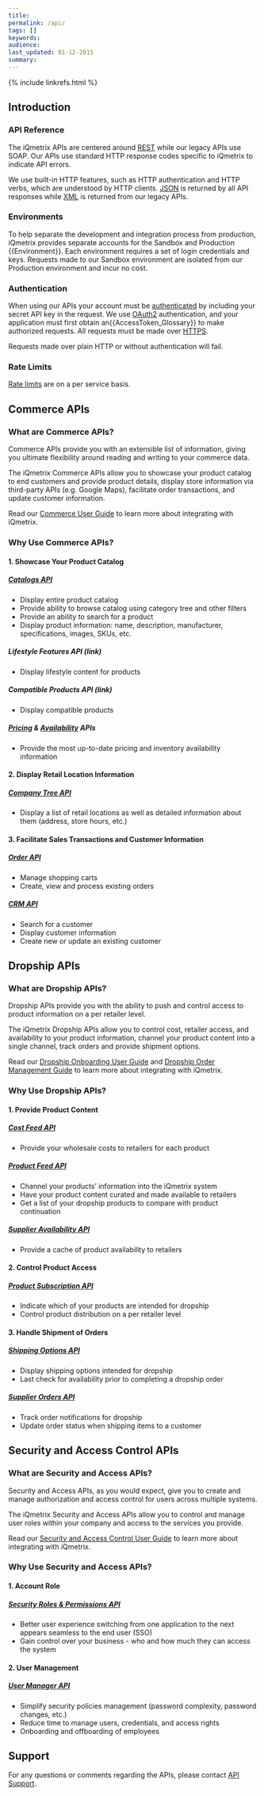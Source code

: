 ```yaml
---
title: 
permalink: /api/
tags: []
keywords: 
audience: 
last_updated: 01-12-2015
summary: 
---
```

{% include linkrefs.html %}

## Introduction

### API Reference

The iQmetrix APIs are centered around [REST](http://en.wikipedia.org/wiki/Representational_state_transfer) while our legacy APIs use SOAP. Our APIs use standard HTTP response codes specific to iQmetrix to indicate API errors.

We use built-in HTTP features, such as HTTP authentication and HTTP verbs, which are understood by HTTP clients. [JSON](http://json.org/) is returned by all API responses while [XML](http://en.wikipedia.org/wiki/XML) is returned from our legacy APIs.

### Environments

To help separate the development and integration process from production, iQmetrix provides separate accounts for the Sandbox and Production {{Environment}}. Each environment requires a set of login credentials and keys. Requests made to our Sandbox environment are isolated from our Production environment and incur no cost.

### Authentication

When using our APIs your account must be [authenticated](/api/authentication/) by including your secret API key in the request. We use [OAuth2](http://oauth.net/2/) authentication, and your application must first obtain an{{AccessToken_Glossary}} to make authorized requests. All requests must be made over [HTTPS](http://en.wikipedia.org/wiki/HTTPS).

Requests made over plain HTTP or without authentication will fail.

### Rate Limits

[Rate limits](/api/rate-limiting) are on a per service basis.

## Commerce APIs

### What are Commerce APIs?

Commerce APIs provide you with an extensible list of information, giving you ultimate flexibility around reading and writing to your commerce data.

The iQmetrix Commerce APIs allow you to showcase your product catalog to end customers and provide product details, display store information via third-party APIs (e.g. Google Maps), facilitate order transactions, and update customer information.

Read our [Commerce User Guide]() to learn more about integrating with iQmetrix.

### Why Use Commerce APIs?

#### 1.  Showcase Your Product Catalog

##### [Catalogs API](/api/catalog)

* Display entire product catalog
* Provide ability to browse catalog using category tree and other filters
* Provide an ability to search for a product
* Display product information: name, description, manufacturer, specifications, images, SKUs, etc.

##### Lifestyle Features API (link) 
* Display lifestyle content for products

##### Compatible Products API (link)
* Display compatible products

##### [Pricing](/api/pricing) & [Availability](/api/availability) APIs
* Provide the most up-to-date pricing and inventory availability information

#### 2.  Display Retail Location Information

##### [Company Tree API](/api/company-tree)
* Display a list of retail locations as well as detailed information about them (address, store hours, etc.)

#### 3.  Facilitate Sales Transactions and Customer Information

##### [Order API](/api/orders)
* Manage shopping carts
* Create, view and process existing orders

##### [CRM API](/api/crm)
* Search for a customer
* Display customer information
* Create new or update an existing customer

## Dropship APIs

### What are Dropship APIs?

Dropship APIs provide you with the ability to push and control access to product information on a per retailer level.

The iQmetrix Dropship APIs allow you to control cost, retailer access, and availability to your product information, channel your product content into a single channel, track orders and provide shipment options.

Read our [Dropship Onboarding User Guide](/guides/dropship-onboarding-guide) and [Dropship Order Management Guide](/guides/dropship-order-guide) to learn more about integrating with iQmetrix.

### Why Use Dropship APIs?

#### 1.  Provide Product Content 

##### [Cost Feed API](/api/cost-feed)

* Provide your wholesale costs to retailers for each product

##### [Product Feed API](/api/product-feed)

* Channel your products’ information into the iQmetrix system
* Have your product content curated and made available to retailers
* Get a list of your dropship products to compare with product continuation

##### [Supplier Availability API](/api/supplier-availability)

* Provide a cache of product availability to retailers

#### 2.  Control Product Access

##### [Product Subscription API](/api/product-subscription)

* Indicate which of your products are intended for dropship
* Control product distribution on a per retailer level

#### 3.  Handle Shipment of Orders

##### [Shipping Options API](/api/shipping-options)

* Display shipping options intended for dropship
* Last check for availability prior to completing a dropship order

##### [Supplier Orders API](/api/supplier-orders)

* Track order notifications for dropship
* Update order status when shipping items to a customer 


## Security and Access Control APIs

### What are Security and Access APIs?

Security and Access APIs, as you would expect, give you to create and manage authorization and access control for users across multiple systems.

The iQmetrix Security and Access APIs allow you to control and manage user roles within your company and access to the services you provide.

Read our [Security and Access Control User Guide]() to learn more about integrating with iQmetrix.

### Why Use Security and Access APIs?

#### 1.  Account Role

##### [Security Roles & Permissions API](/api/security-roles) 

* Better user experience switching from one application to the next appears seamless to the end user (SSO)
* Gain control over your business - who and how much they can access the system

#### 2.  User Management

##### [User Manager API](/api/user-manager)

* Simplify security policies management (password complexity, password changes, etc.)
* Reduce time to manage users, credentials, and access rights
* Onboarding and offboarding of employees

## Support

For any questions or comments regarding the APIs, please contact <a href="mailto:{{site.support_email}}?subject=API Question">API Support</a>.